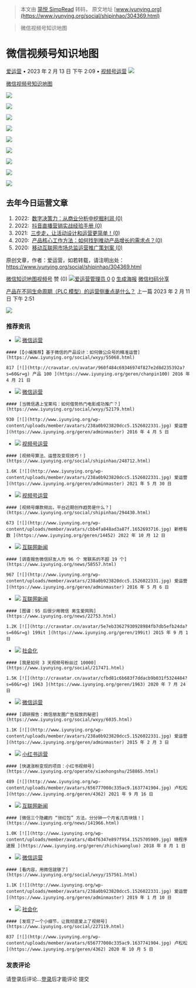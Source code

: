> 本文由 [简悦 SimpRead](http://ksria.com/simpread/) 转码， 原文地址 [www.iyunying.org](https://www.iyunying.org/social/shipinhao/304369.html)

> 微信视频号知识地图

微信视频号知识地图
=========

[爱运营](https://www.iyunying.org/geren/adminmaster) • 2023 年 2 月 13 日 下午 2:09 • [视频号运营](https://www.iyunying.org/social/shipinhao) [![](https://www.iyunying.org/wp-content/uploads/2022/10/800_60.png)](https://api.kuaidi100.com/home?utm_source=aiyuny)

[微信](https://www.iyunying.org/tags/%e5%be%ae%e4%bf%a1 "微信")[视频号](https://www.iyunying.org/tags/%e8%a7%86%e9%a2%91%e5%8f%b7 "视频号")[知识地图](https://www.iyunying.org/tags/%e7%9f%a5%e8%af%86%e5%9c%b0%e5%9b%be "知识地图")

[![](https://www.iyunying.org/wp-content/uploads/2023/02/yunying0-1676268551.png)](https://www.iyunying.org/wp-content/uploads/2023/02/yunying0-1676268551.png)

[![](https://www.iyunying.org/wp-content/uploads/2023/02/yunying4-1676268551.png)](https://www.iyunying.org/wp-content/uploads/2023/02/yunying4-1676268551.png)

[![](https://www.iyunying.org/wp-content/uploads/2023/02/yunying4-1676268553.png)](https://www.iyunying.org/wp-content/uploads/2023/02/yunying4-1676268553.png)

[![](https://www.iyunying.org/wp-content/uploads/2023/02/yunying1-1676268554.png)](https://www.iyunying.org/wp-content/uploads/2023/02/yunying1-1676268554.png)

[![](https://www.iyunying.org/wp-content/uploads/2023/02/yunying10-1676268555.png)](https://www.iyunying.org/wp-content/uploads/2023/02/yunying10-1676268555.png)

[![](https://www.iyunying.org/wp-content/uploads/2023/02/yunying2-1676268565.png)](https://www.iyunying.org/wp-content/uploads/2023/02/yunying2-1676268565.png)

[![](https://www.iyunying.org/wp-content/uploads/2023/02/yunying9-1676268567.png)](https://www.iyunying.org/wp-content/uploads/2023/02/yunying9-1676268567.png)

[![](https://www.iyunying.org/wp-content/uploads/2023/02/yunying2-1676268569.png)](https://www.iyunying.org/wp-content/uploads/2023/02/yunying2-1676268569.png)

[![](https://www.iyunying.org/wp-content/uploads/2023/02/yunying0-1676268572-scaled.jpeg)](https://www.iyunying.org/wp-content/uploads/2023/02/yunying0-1676268572-scaled.jpeg)

去年今日运营文章
--------

1.  2022:  [数字决策力：从商业分析中挖掘利润 (0)](https://www.iyunying.org/operate/271372.html "Permanent Link to 数字决策力：从商业分析中挖掘利润")
2.  2022:  [抖音直播营销实战经验手册 (0)](https://www.iyunying.org/social/douyin/271342.html "Permanent Link to 抖音直播营销实战经验手册")
3.  2021:  [三步走，让活动设计和运营更简单！(0)](https://www.iyunying.org/yunying/hdyy/239911.html "Permanent Link to 三步走，让活动设计和运营更简单！")
4.  2020:  [产品核心工作方法：如何找到推动产品增长的需求点？(0)](https://www.iyunying.org/pm/186975.html "Permanent Link to 产品核心工作方法：如何找到推动产品增长的需求点？")
5.  2020:  [移动互联网市场总监运营推广策划案 (0)](https://www.iyunying.org/yunying/yyfa/188051.html "Permanent Link to 移动互联网市场总监运营推广策划案")

原创文章，作者：爱运营，如若转载，请注明出处：https://www.iyunying.org/social/shipinhao/304369.html

[微信](https://www.iyunying.org/tags/%e5%be%ae%e4%bf%a1)[知识地图](https://www.iyunying.org/tags/%e7%9f%a5%e8%af%86%e5%9c%b0%e5%9b%be)[视频号](https://www.iyunying.org/tags/%e8%a7%86%e9%a2%91%e5%8f%b7) 赞 (0) [![](http://www.iyunying.org/wp-content/uploads/member/avatars/238a0b923820dcc5.1526022331.jpg)爱运营管理员 ](https://www.iyunying.org/geren/adminmaster) [ 0](javascript:;) [ 0](#comments) [ 生成海报](javascript:;) [  微信扫码分享](javascript:) [  ](https://service.weibo.com/share/share.php?url=https%3A%2F%2Fwww.iyunying.org%2Fsocial%2Fshipinhao%2F304369.html&title=%E5%BE%AE%E4%BF%A1%E8%A7%86%E9%A2%91%E5%8F%B7%E7%9F%A5%E8%AF%86%E5%9C%B0%E5%9B%BE&pic=https%3A%2F%2Fwww.iyunying.org%2Fwp-content%2Fuploads%2F2023%2F02%2Fyunying0-1676268551.png&appkey=&searchPic=true) [  ](https://connect.qq.com/widget/shareqq/index.html?url=https%3A%2F%2Fwww.iyunying.org%2Fsocial%2Fshipinhao%2F304369.html&title=%E5%BE%AE%E4%BF%A1%E8%A7%86%E9%A2%91%E5%8F%B7%E7%9F%A5%E8%AF%86%E5%9C%B0%E5%9B%BE&source=%E7%88%B1%E8%BF%90%E8%90%A5&desc=%E5%BE%AE%E4%BF%A1%E8%A7%86%E9%A2%91%E5%8F%B7%E7%9F%A5%E8%AF%86%E5%9C%B0%E5%9B%BE&pics=https%3A%2F%2Fwww.iyunying.org%2Fwp-content%2Fuploads%2F2023%2F02%2Fyunying0-1676268551.png&summary="%E5%BE%AE%E4%BF%A1%E8%A7%86%E9%A2%91%E5%8F%B7%E7%9F%A5%E8%AF%86%E5%9C%B0%E5%9B%BE") [](javascript:;)

[产品在不同生命周期（PLC 模型）的运营侧重点是什么？](https://www.iyunying.org/yunying/yyjc/304343.html "产品在不同生命周期（PLC模型）的运营侧重点是什么？") 上一篇 2023 年 2 月 11 日 下午 2:51

[![](https://www.iyunying.org/wp-content/uploads/2022/10/800_60.png)](https://api.kuaidi100.com/home?utm_source=aiyuny)

### 推荐资讯

*    [![](https://www.iyunying.org/wp-content/uploads/2016/04/3f5068cc0e950c5f760547c101c43449-480x300.jpg)](https://www.iyunying.org/social/wxyy/55068.html "【小编推荐】基于微信的产品设计：如何做公众号的精准运营") [微信运营](https://www.iyunying.org/social/wxyy)
    
    #### [【小编推荐】基于微信的产品设计：如何做公众号的精准运营](https://www.iyunying.org/social/wxyy/55068.html)
    
    817 [![](http://cravatar.cn/avatar/960f484c69346974f827e2d8d235392a?s=60&r=g) 产品 100 ](https://www.iyunying.org/geren/chanpin100) 2016 年 4 月 21 日
*    [![](https://www.iyunying.org/wp-content/uploads/2016/04/786a407428cf2abc7ac7e0cc1f25f5b1-480x300.jpg)](https://www.iyunying.org/social/wxyy/52179.html "当微信遇上宝莱坞：如何借势热门电影成功推广？") [微信运营](https://www.iyunying.org/social/wxyy)
    
    #### [当微信遇上宝莱坞：如何借势热门电影成功推广？](https://www.iyunying.org/social/wxyy/52179.html)
    
    930 [![](http://www.iyunying.org/wp-content/uploads/member/avatars/238a0b923820dcc5.1526022331.jpg) 爱运营 ](https://www.iyunying.org/geren/adminmaster) 2016 年 4 月 5 日
*    [![](https://www.iyunying.org/wp-content/uploads/2021/05/yunying10-1622260743-480x300.jpeg)](https://www.iyunying.org/social/shipinhao/248712.html "视频号算法、运营及变现技巧！") [视频号运营](https://www.iyunying.org/social/shipinhao)
    
    #### [视频号算法、运营及变现技巧！](https://www.iyunying.org/social/shipinhao/248712.html)
    
    1.6K [![](http://www.iyunying.org/wp-content/uploads/member/avatars/238a0b923820dcc5.1526022331.jpg) 爱运营 ](https://www.iyunying.org/geren/adminmaster) 2021 年 5 月 30 日
*    [![](https://www.iyunying.org/wp-content/uploads/2022/10/2022101107452864-480x300.png)](https://www.iyunying.org/social/shipinhao/294430.html "视频号爆款频出，平台近期创作趋势是什么？") [视频号运营](https://www.iyunying.org/social/shipinhao)
    
    #### [视频号爆款频出，平台近期创作趋势是什么？](https://www.iyunying.org/social/shipinhao/294430.html)
    
    673 [![](http://www.iyunying.org/wp-content/uploads/member/avatars/cbb4fa848ad3a87f.1652693716.jpg) 新榜有数 ](https://www.iyunying.org/geren/14452) 2022 年 10 月 12 日
*    [![](https://www.iyunying.org/wp-content/uploads/2016/05/f381af5a28625f6f6e6fe6dc283bac2d-480x300.jpg)](https://www.iyunying.org/news/58557.html "调查报告微信好友人均96个 常联系的不超19个") [互联网新闻](https://www.iyunying.org/news)
    
    #### [调查报告微信好友人均 96 个 常联系的不超 19 个](https://www.iyunying.org/news/58557.html)
    
    967 [![](http://www.iyunying.org/wp-content/uploads/member/avatars/238a0b923820dcc5.1526022331.jpg) 爱运营 ](https://www.iyunying.org/geren/adminmaster) 2016 年 5 月 6 日
*    [![](https://www.iyunying.org/wp-content/uploads/2015/09/08828a2ace6f4ee0c8d2d008c4938546-480x300.jpg)](https://www.iyunying.org/news/22753.html "图谱：95后很少用微信 男生爱网购") [互联网新闻](https://www.iyunying.org/news)
    
    #### [图谱：95 后很少用微信 男生爱网购](https://www.iyunying.org/news/22753.html)
    
    1.2K [![](http://cravatar.cn/avatar/5e7eb33627930928984fb7db5efb24da?s=60&r=g) 199it ](https://www.iyunying.org/geren/199it) 2015 年 9 月 1 日
*    [![](https://www.iyunying.org/wp-content/uploads/2020/07/Fo7o0MR2aVCBMExWvloZTtsKchjT-480x300.jpg)](https://www.iyunying.org/social/217471.html "我是如何3天视频号粉丝过10000") [社会化](https://www.iyunying.org/social)
    
    #### [我是如何 3 天视频号粉丝过 10000](https://www.iyunying.org/social/217471.html)
    
    1.5K [![](http://cravatar.cn/avatar/cfbd81c6b683f7ddacb9b031f5324484?s=60&r=g) 1963 ](https://www.iyunying.org/geren/1963) 2020 年 7 月 24 日
*    [![](https://www.iyunying.org/wp-content/uploads/2015/02/a6f67e72d5583ec4073eb75844ef8f33-480x300.png)](https://www.iyunying.org/social/wxyy/6035.html "调研报告：微信朋友圈广告投放的秘密") [微信运营](https://www.iyunying.org/social/wxyy)
    
    #### [调研报告：微信朋友圈广告投放的秘密](https://www.iyunying.org/social/wxyy/6035.html)
    
    1.1K [![](http://www.iyunying.org/wp-content/uploads/member/avatars/238a0b923820dcc5.1526022331.jpg) 爱运营 ](https://www.iyunying.org/geren/adminmaster) 2015 年 2 月 3 日
*    [![](https://www.iyunying.org/wp-content/uploads/2021/09/55465df66e1748ed961d25782ed47e13-480x300.jpg)](https://www.iyunying.org/operate/xiaohongshu/258865.html "快速涨粉变现的项目：小红书视频号") [小红书运营](https://www.iyunying.org/operate/xiaohongshu)
    
    #### [快速涨粉变现的项目：小红书视频号](https://www.iyunying.org/operate/xiaohongshu/258865.html)
    
    489 [![](http://www.iyunying.org/wp-content/uploads/member/avatars/656777008c335ac9.1637741904.jpg) 卢松松 ](https://www.iyunying.org/geren/4362) 2021 年 9 月 16 日
*    [![](https://www.iyunying.org/wp-content/uploads/2019/09/2019091801215525-480x300.png)](https://www.iyunying.org/news/141966.html "微信三个隐藏的“领红包”方法，分分钟一个月省几百块钱！") [互联网新闻](https://www.iyunying.org/news)
    
    #### [微信三个隐藏的 “领红包” 方法，分分钟一个月省几百块钱！](https://www.iyunying.org/news/141966.html)
    
    1.0K [![](http://www.iyunying.org/wp-content/uploads/member/avatars/4b4f6347e897f954.1525705909.jpg) 晓程序速报 ](https://www.iyunying.org/geren/zhichiwangluo) 2018 年 8 月 1 日
*    [![](https://www.iyunying.org/wp-content/uploads/2019/01/u24958655682847427746fm173app49fJPEG-480x300.jpg)](https://www.iyunying.org/social/wxyy/157561.html "看内容，用微信就够了") [微信运营](https://www.iyunying.org/social/wxyy)
    
    #### [看内容，用微信就够了](https://www.iyunying.org/social/wxyy/157561.html)
    
    1.1K [![](http://www.iyunying.org/wp-content/uploads/member/avatars/238a0b923820dcc5.1526022331.jpg) 爱运营 ](https://www.iyunying.org/geren/adminmaster) 2019 年 1 月 10 日
*    [![](https://www.iyunying.org/wp-content/uploads/2020/10/202009231885_677-480x300.jpg)](https://www.iyunying.org/social/227119.html "发现了一个小细节，让我彻底爱上了视频号") [社会化](https://www.iyunying.org/social)
    
    #### [发现了一个小细节，让我彻底爱上了视频号](https://www.iyunying.org/social/227119.html)
    
    837 [![](http://www.iyunying.org/wp-content/uploads/member/avatars/656777008c335ac9.1637741904.jpg) 卢松松 ](https://www.iyunying.org/geren/4362) 2020 年 10 月 5 日

### 发表评论

请登录后评论...[登录](https://www.iyunying.org/loginin)后才能评论 提交